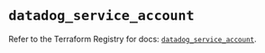 # `datadog_service_account`

Refer to the Terraform Registry for docs: [`datadog_service_account`](https://registry.terraform.io/providers/datadog/datadog/3.36.0/docs/resources/service_account).

